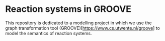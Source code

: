 Reaction systems in GROOVE
==========================

This repository is dedicated to a modelling project in which we use the graph transformation tool (GROOVE)[https://www.cs.utwente.nl/groove] to model the semantics of reaction systems.
